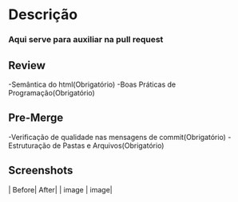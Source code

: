 # Descrição
### Aqui serve para auxiliar na pull request
## Review
-Semântica do html(Obrigatório)
-Boas Práticas de Programação(Obrigatório)
## Pre-Merge
-Verificação de qualidade nas mensagens de commit(Obrigatório)
-Estruturação de Pastas e Arquivos(Obrigatório)
## Screenshots
| Before| After|
| image | image|